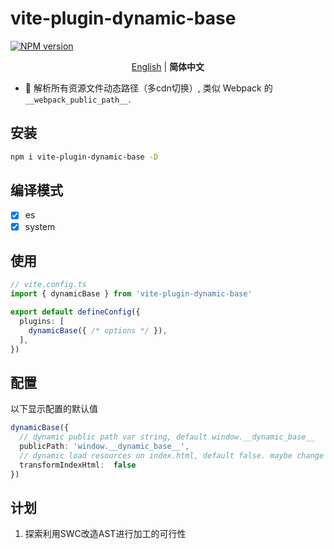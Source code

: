 # vite-plugin-dynamic-base

[![NPM version](https://img.shields.io/npm/v/vite-plugin-dynamic-base?color=a1b858&label=)](https://www.npmjs.com/package/vite-plugin-dynamic-base)

<p align='center'>
<a href="https://github.com/chenxch/vite-plugin-dynamic-base/blob/main/README.md">English</a> | <b>简体中文</b>
</p>

- 🦾 解析所有资源文件动态路径（多cdn切换）, 类似 Webpack 的 `__webpack_public_path__`.

## 安装

```bash
npm i vite-plugin-dynamic-base -D
```
## 编译模式

- [x] es
- [x] system

## 使用

```ts
// vite.config.ts
import { dynamicBase } from 'vite-plugin-dynamic-base'

export default defineConfig({
  plugins: [
    dynamicBase({ /* options */ }),
  ],
})
```

## 配置

以下显示配置的默认值

```ts
dynamicBase({
  // dynamic public path var string, default window.__dynamic_base__
  publicPath: 'window.__dynamic_base__',
  // dynamic load resources on index.html, default false. maybe change default true
  transformIndexHtml:  false
})
```

## 计划

1. 探索利用SWC改造AST进行加工的可行性
